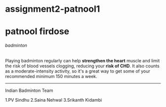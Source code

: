 # assignment2-patnool1
# patnool firdose
###### badminton
Playing badminton regularly can help **strengthen the heart** muscle and limit the risk of blood vessels clogging, reducing your **risk of CHD**. It also counts as a moderate-intensity activity, so it's a great way to get some of your recommended minimum 150 minutes a week.

---
Indian Badminton Team

1.PV Sindhu
2.Saina Nehwal
3.Srikanth Kidambi
